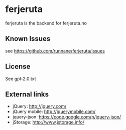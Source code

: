ferjeruta
=========
ferjeruta is the backend for ferjeruta.no

Known Issues
----
see https://github.com/runnane/ferjeruta/issues

License
----
See gpl-2.0.txt

External links
----
* jQuery: http://jquery.com/
* jQuery mobile: http://jquerymobile.com/
* jquery-json: https://code.google.com/p/jquery-json/
* jStorage: http://www.jstorage.info/
